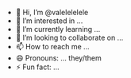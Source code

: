 - 👋 Hi, I’m @valelelelele
- 👀 I’m interested in ...
- 🌱 I’m currently learning ...
- 💞️ I’m looking to collaborate on ...
- 📫 How to reach me ...
- 😄 Pronouns: ... they/them
- ⚡ Fun fact: ...

<!---
valelelelele/valelelelele is a ✨ special ✨ repository because its `README.md` (this file) appears on your GitHub profile.
You can click the Preview link to take a look at your changes.
--->
